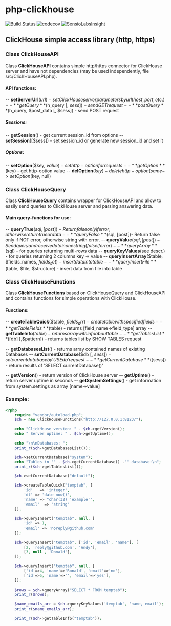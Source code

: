# php-clickhouse
[![Build Status](https://api.travis-ci.org/ierusalim/php-clickhouse.svg?branch=master)](https://www.travis-ci.org/ierusalim/php-clickhouse)
[![codecov](https://codecov.io/gh/ierusalim/php-clickhouse/branch/master/graph/badge.svg)](https://codecov.io/gh/ierusalim/php-clickhouse)
[![SensioLabsInsight](https://insight.sensiolabs.com/projects/11c45a2c-1214-4b6e-909d-0e6ce4ad046c/mini.png)](https://insight.sensiolabs.com/projects/11c45a2c-1214-4b6e-909d-0e6ce4ad046c)
## ClickHouse simple access library (http, https)

### Class **ClickHouseAPI**
Class **ClickHouseAPI** contains simple http/https connector for ClickHouse server
and have not dependencies (may be used independently, file src/ClichHouseAPI.php).
#### API functions:
-- **setServerUrl**($url) - set ClickHouse server parameters by url (host, port, etc.)
-- **getQuery**($h_query [, $sess]) - send GET request
-- **postQuery**($h_query, $post_data [, $sess]) - send POST request
##### Sessions:
-- **getSession**() - get current session_id from options
-- **setSession**([$sess]) - set session_id or generate new session_id and set it
##### Options:
-- **setOption**($key, $value) - set http-option for requests
-- **getOption**($key) - get http-option value
-- **delOption**($key) - delete http-option (same ->setOption($key, null)

### Class **ClickHouseQuery**
Class **ClickHouseQuery** contains wrapper for ClickHouseAPI and allow to easily
send queries to ClickHouse server and parsing answering data.

#### Main query-functions for use:
-- **queryTrue**($sql, [post]) - Return false only if error, otherwise return true or data
-- **queryFalse**($sql, [post])- Return false only if NOT error, otherwise string with error.
-- **queryValue**($sql, [post]) - Send query and receive data in one string (false if error)
-- **queryArray**($sql) - for queries returning multi-rows data
-- **queryKeyValues**(see descr.) - for queries returning 2 columns key => value
-- **queryInsertArray**($table, $fields_names, $fields_set) - insert data into table
-- **queryInsertFile**($table, $file, $structure) - insert data from file into table

### Class **ClickHouseFunctions**
Class **ClickHouseFunctions** based on ClickHouseQuery and ClickHouseAPI and
contains functions for simple operations with ClickHouse.
#### Functions:
-- **createTableQuick**($table, $fields_arr) - create table with specified fields
-- **getTableFields**($table) - returns [field_name=>field_type] array
-- **getTableInfo**($table) - returns array with info about table
-- **getTablesList**([$db] [,$pattern]) - returns tables list by SHOW TABLES request

-- **getDatabasesList**() - returns array contained names of existing Databases
-- **setCurrentDatabase**($db [, $sess]) - set current database by 'USE db' request
-- **getCurrentDatabase**([$sess]) - return results of 'SELECT currentDatabase()'

-- **getVersion**() - return version of ClickHouse server
-- **getUptime**() - return server uptime in seconds
-- **getSystemSettings**() - get information from system.settings as array [name=>value]

### Example:
```php
<?php
    require "vendor/autoload.php";
    $ch = new ClickHouseFunctions("http://127.0.0.1:8123/");

    echo "ClickHouse version: " . $ch->getVersion();
    echo " Server uptime: " . $ch->getUptime();
    
    echo "\n\nDatabases: ";
    print_r($ch->getDatabasesList());

    $ch->setCurrentDatabase("system");
    echo "Tables in '" . $ch->getCurrentDatabase() ."' database:\n";
    print_r($ch->getTablesList());

    $ch->setCurrentDatabase("default");

    $ch->createTableQuick("temptab", [
        'id'   => 'integer',
        'dt' => 'date now()',
        'name' => "char(32) 'example'",
        'email'  => 'string'
    ]);
    
    $ch->queryInsert("temptab", null, [
        'id' => 1,
        'email' => 'noreply@github.com'
    ]);
    
    $ch->queryInsert("temptab", ['id', 'email', 'name'], [
        [2, 'reply@github.com', 'Andy'],
        [3, null , 'Donald'],
    ]);

    $ch->queryInsert("temptab", null, [
        ['id'=>4, 'name'=>'Ronald', 'email'=>'no'],
        ['id'=>5, 'name'=>'', 'email'=>'yes'],
    ]);
    
    $rows = $ch->queryArray("SELECT * FROM temptab");
    print_r($rows);
    
    $name_emails_arr = $ch->queryKeyValues('temptab', 'name, email');
    print_r($name_emails_arr);
    
    print_r($ch->getTableInfo("temptab"));
 ```
